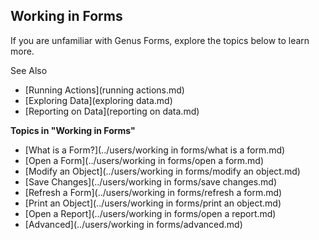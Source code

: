 ## Working in Forms

If you are unfamiliar with Genus Forms, explore the topics below to learn more.

See Also

*   [Running Actions](running actions.md)
*   [Exploring Data](exploring data.md)
*   [Reporting on Data](reporting on data.md)

**Topics in "Working in Forms"**
* [What is a Form?](../users/working in forms/what is a form.md)
* [Open a Form](../users/working in forms/open a form.md)
* [Modify an Object](../users/working in forms/modify an object.md)
* [Save Changes](../users/working in forms/save changes.md)
* [Refresh a Form](../users/working in forms/refresh a form.md)
* [Print an Object](../users/working in forms/print an object.md)
* [Open a Report](../users/working in forms/open a report.md)
* [Advanced](../users/working in forms/advanced.md)